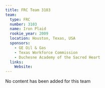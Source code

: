 ```yaml
---
title: FRC Team 3103
team:
  type: FRC
  number: 3103
  name: Iron Plaid
  rookie_year: 2009
  location: Houston, Texas, USA
  sponsors:
    - GE Oil & Gas
    - Texas Workforce Commission
    - Duchesne Academy of the Sacred Heart
  links:
    Website: 
---
```

No content has been added for this team